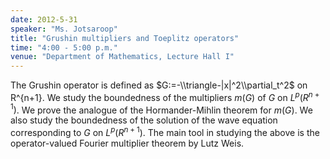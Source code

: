 ```yaml
---
date: 2012-5-31
speaker: "Ms. Jotsaroop"
title: "Grushin multipliers and Toeplitz operators"
time: "4:00 - 5:00 p.m."
venue: "Department of Mathematics, Lecture Hall I"
---
```

The Grushin operator is defined as $G:=-\\triangle-|x|^2\\partial_t^2$
on R^{n+1}. We study the boundedness of the multipliers $m(G)$ of $G$ on
$L^p(R^{n+1})$. We prove the analogue of the Hormander-Mihlin theorem for
$m(G)$. We  also study the boundedness of the solution of the wave
equation corresponding to $G$ on $L^p(R^{n+1})$. The main tool in studying
the above is the operator-valued Fourier multiplier
theorem by Lutz Weis.
